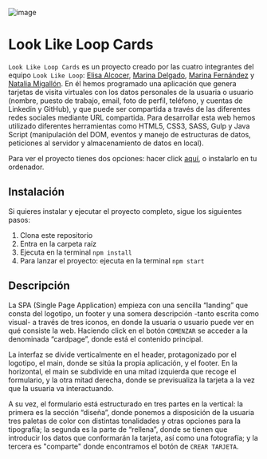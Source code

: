 ![image](https://github.com/NataliaMigallon/project-promo-l-module-2-team-5/tree/master/src/images/Logo_cards.png)

# Look Like Loop Cards

`Look Like Loop Cards` es un proyecto creado por las cuatro integrantes del equipo `Look Like Loop`: [Elisa Alcocer](https://github.com/alcocere), [Marina Delgado](https://github.com/Marinadelgado88), [Marina Fernández](https://github.com/marina-fp) y [Natalia Migallón](https://github.com/NataliaMigallon).
En él hemos programado una aplicación que genera tarjetas de visita virtuales con los datos personales de la usuaria o usuario (nombre, puesto de trabajo, email, foto de perfil, teléfono, y cuentas de Linkedin y GitHub), y que puede ser compartida a través de las diferentes redes sociales mediante URL compartida.
Para desarrollar esta web hemos utilizado diferentes herramientas como HTML5, CSS3, SASS, Gulp y Java Script (manipulación del DOM, eventos y manejo de estructuras de datos, peticiones al servidor y almacenamiento de datos en local).

Para ver el proyecto tienes dos opciones: hacer click [aquí](https://nataliamigallon.github.io/project-promo-l-module-2-team-5/), o instalarlo en tu ordenador.

## Instalación

Si quieres instalar y ejecutar el proyecto completo, sigue los siguientes pasos:

1. Clona este repositorio
2. Entra en la carpeta raíz
3. Ejecuta en la terminal `npm install`
4. Para lanzar el proyecto: ejecuta en la terminal `npm start`

## Descripción

La SPA (Single Page Application) empieza con una sencilla “landing” que consta del logotipo, un footer y una somera descripción -tanto escrita como visual- a través de tres iconos, en donde la usuaria o usuario puede ver en qué consiste la web. Haciendo click en el botón `COMENZAR` se acceder a la denominada “cardpage”, donde está el contenido principal.

La interfaz se divide verticalmente en el header, protagonizado por el logotipo, el main, donde se sitúa la propia aplicación, y el footer. En la horizontal, el main se subdivide en una mitad izquierda que recoge el formulario, y la otra mitad derecha, donde se previsualiza la tarjeta a la vez que la usuaria va interactuando.

A su vez, el formulario está estructurado en tres partes en la vertical: la primera es la sección “diseña”, donde ponemos a disposición de la usuaria tres paletas de color con distintas tonalidades y otras opciones para la tipografía; la segunda es la parte de “rellena”, donde se tienen que introducir los datos que conformarán la tarjeta, así como una fotografía; y la tercera es "comparte" donde encontramos el botón de `CREAR TARJETA`.

